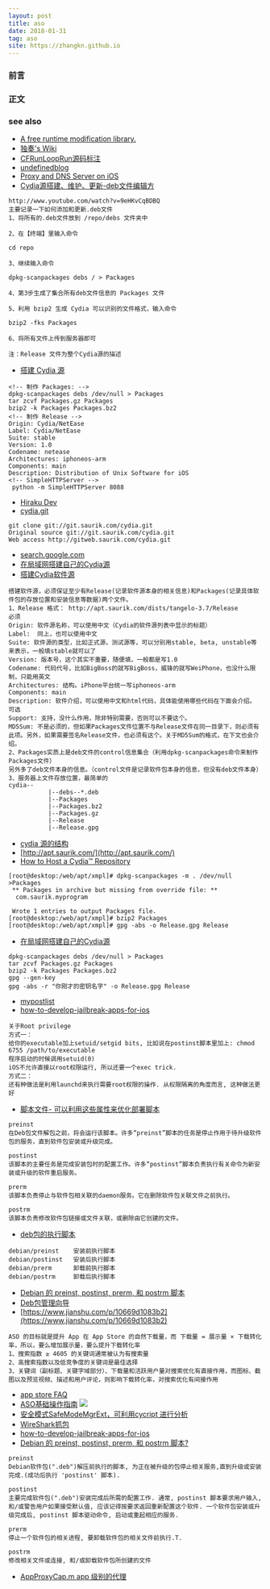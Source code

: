 ```yaml
---
layout: post
title: aso
date: 2018-01-31
tag: aso
site: https://zhangkn.github.io
---
```


### 前言

### 正文



### see also
- [A free runtime modification library.](https://github.com/comex/substitute)
- [独奏's Wiki](http://wiki.honglu.me/)
- [CFRunLoopRun源码标注](http://wiki.honglu.me/iOS/CFRunLoopRun%E6%BA%90%E7%A0%81%E6%A0%87%E6%B3%A8.html)
- [undefinedblog](http://undefinedblog.com/archives/)
- [Proxy and DNS Server on iOS](https://github.com/zhangkn/tethering)
- [Cydia源搭建、维护、更新-deb文件编辑方](https://github.com/jasonslyvia/undefinedblog/blob/master/source/_posts/Cydia%E6%BA%90%E6%90%AD%E5%BB%BA%E3%80%81%E7%BB%B4%E6%8A%A4%E3%80%81%E6%9B%B4%E6%96%B0-deb%E6%96%87%E4%BB%B6%E7%BC%96%E8%BE%91%E6%96%B9%E6%B3%95.md)

```
http://www.youtube.com/watch?v=9eHKvCqBDBQ
主要记录一下如何添加和更新.deb文件
1、将所有的.deb文件放到 /repo/debs 文件夹中

2、在【终端】里输入命令

cd repo

3、继续输入命令

dpkg-scanpackages debs / > Packages

4、第3步生成了集合所有deb文件信息的 Packages 文件

5、利用 bzip2 生成 Cydia 可以识别的文件格式，输入命令

bzip2 -fks Packages

6、将所有文件上传到服务器即可

注：Release 文件为整个Cydia源的描述
```
- [搭建 Cydia 源](http://wiki.honglu.me/iOS/%E5%88%B6%E5%81%9ACydia%E6%BA%90.html)
```
<!-- 制作 Packages: -->
dpkg-scanpackages debs /dev/null > Packages
tar zcvf Packages.gz Packages
bzip2 -k Packages Packages.bz2
<!-- 制作 Release -->
Origin: Cydia/NetEase
Label: Cydia/NetEase
Suite: stable
Version: 1.0
Codename: netease
Architectures: iphoneos-arm
Components: main
Description: Distribution of Unix Software for iOS
<!-- SimpleHTTPServer -->
 python -m SimpleHTTPServer 8088
```
- [Hiraku Dev](https://hiraku.tw/works/)
- [cydia.git](https://git.saurik.com/cydia.git)
```
git clone git://git.saurik.com/cydia.git
Original source git://git.saurik.com/cydia.git
Web access http://gitweb.saurik.com/cydia.git
```
- [search.google.com](https://search.google.com/search-console?resource_id=https%3A%2F%2Fzhangkn.github.io%2F&hl=zh-CN)
- [在局域网搭建自己的Cydia源](http://blog.sina.com.cn/s/blog_9a2a9f370100yfij.html)
- [搭建Cydia软件源](https://bbs.feng.com/forum.php?mod=viewthread&tid=669283)

```
搭建软件源，必须保证至少有Release(记录软件源本身的相关信息)和Packages(记录具体软件包的存放位置和安装信息等数据)两个文件。 
1、Release 格式： http://apt.saurik.com/dists/tangelo-3.7/Release
必须 
Origin: 软件源名称，可以使用中文（Cydia的软件源列表中显示的标题） 
Label:  同上，也可以使用中文 
Suite: 软件源的类型，比如正式源，测试源等，可以分别用stable, beta, unstable等来表示，一般填stable就可以了 
Version: 版本号，这个其实不重要，随便填，一般都是写1.0 
Codename: 代码代号，比如BigBoss的就写BigBoss，威锋的就写WeiPhone，也没什么限制，只能用英文 
Architectures: 结构。iPhone平台统一写iphoneos-arm 
Components: main 
Description: 软件介绍，可以使用中文和html代码，具体能使用哪些代码在下面会介绍。 
可选 
Support: 支持，没什么作用，除非特别需要，否则可以不要这个。 
MD5Sum: 不是必须的，但如果Packages文件位置不与Release文件在同一目录下，则必须有此项。另外，如果需要签名Release文件，也必须有这个。关于MD5Sum的格式，在下文也会介绍。
2、Packages实质上是deb文件的control信息集合（利用dpkg-scanpackages命令来制作Packages文件）
另外多了deb文件本身的信息。（control文件是记录软件包本身的信息，但没有deb文件本身） 
3、服务器上文件存放位置，最简单的
cydia--
           |--debs--*.deb
           |--Packages
           |--Packages.bz2
           |--Packages.gz
           |--Release
           |--Release.gpg
```
- [cydia 源的结构](http://apt.saurik.com/dists/tangelo-3.7/)
- [http://apt.saurik.com/](http://apt.saurik.com/)
- [How to Host a Cydia™ Repository](http://www.saurik.com/id/7)

```
[root@desktop:/web/apt/xmpl]# dpkg-scanpackages -m . /dev/null >Packages
 ** Packages in archive but missing from override file: **
  com.saurik.myprogram

 Wrote 1 entries to output Packages file.
[root@desktop:/web/apt/xmpl]# bzip2 Packages
[root@desktop:/web/apt/xmpl]# gpg -abs -o Release.gpg Release
```
- [在局域网搭建自己的Cydia源](https://bbs.feng.com/read-htm-tid-8052646.html)
```
dpkg-scanpackages debs /dev/null > Packages
tar zcvf Packages.gz Packages
bzip2 -k Packages Packages.bz2
gpg --gen-key
gpg -abs -r "你刚才的密钥名字" -o Release.gpg Release
```
- [mypostlist](http://mp.blog.csdn.net/postlist)
- [how-to-develop-jailbreak-apps-for-ios](http://blog.kernelpanic.im/2014/01/25/how-to-develop-jailbreak-apps-for-ios)

```
关于Root privilege
方式一：
给你的executable加上setuid/setgid bits, 比如说在postinst脚本里加上: chmod 6755 /path/to/executable
程序启动的时候调用setuid(0)
iOS不允许直接以root权限运行, 所以还要一个exec trick.
方式二：
还有种做法是利用launchd来执行需要root权限的操作. 从权限隔离的角度而言, 这种做法更好
```
- [脚本文件- 可以利用这些属性来优化部署脚本](https://www.jianshu.com/p/7ab7234f5187)

```
preinst
在Deb包文件解包之前，将会运行该脚本。许多“preinst”脚本的任务是停止作用于待升级软件包的服务，直到软件包安装或升级完成。

postinst
该脚本的主要任务是完成安装包时的配置工作。许多“postinst”脚本负责执行有关命令为新安装或升级的软件重启服务。

prerm
该脚本负责停止与软件包相关联的daemon服务。它在删除软件包关联文件之前执行。

postrm
该脚本负责修改软件包链接或文件关联，或删除由它创建的文件。
```
- [deb包的执行脚本](http://wiki.ubuntu.org.cn/Deb%E5%8C%85%E7%AE%A1%E7%90%86%E5%90%91%E5%AF%BC#deb.E5.8C.85.E7.9A.84.E6.89.A7.E8.A1.8C.E8.84.9A.E6.9C.AC)
```
debian/preinst    安装前执行脚本
debian/postinst   安装后执行脚本
debian/prerm      卸载前执行脚本
debian/postrm     卸载后执行脚本
```
- [Debian 的 preinst, postinst, prerm, 和 postrm 脚本](http://blog.linhere.com/archives/589.html)
- [Deb包管理向导](http://wiki.ubuntu.org.cn/Deb%E5%8C%85%E7%AE%A1%E7%90%86%E5%90%91%E5%AF%BC)
- [https://www.jianshu.com/p/10669d1083b2](https://www.jianshu.com/p/10669d1083b2)
```
ASO 的目标就是提升 App 在 App Store 的自然下载量，而 下载量 = 展示量 × 下载转化率，所以，要么增加展示量，要么提升下载转化率
1、搜索指数 ≥ 4605 的关键词通常被认为有搜索量
2、高搜索指数以及低竞争度的关键词是最佳选择
3、关键词（副标题、关键字域部分）、下载量和活跃用户量对搜索优化有直接作用，而图标、截图以及预览视频、描述和用户评论，则影响下载转化率，对搜索优化有间接作用
```
- [app store FAQ](https://itunespartner.apple.com/en/apps/faq/App%20Store_Discovery)
- [ASO基础操作指南](https://book.douban.com/review/8644249/)
![](/images/posts/{{page.title}}/aso-seo.png)
- [ 安全模式SafeModeMgrExt，可利用cycript 进行分析](https://github.com/yangzhenglun/hookPro/blob/31f84a055db61dcee15f30b942a8f2f2c0b07860/hkregwx/Tweak.xm)
- [WireShark抓包](https://segmentfault.com/a/1190000011942765?_ea=3227568)
- [how-to-develop-jailbreak-apps-for-ios](http://blog.kernelpanic.im/2014/01/25/how-to-develop-jailbreak-apps-for-ios)
- [Debian 的 preinst, postinst, prerm, 和 postrm 脚本?](https://www.debian.org/doc/manuals/debian-faq/ch-pkg_basics.zh-cn.html)

```
preinst
Debian软件包(".deb")解压前执行的脚本, 为正在被升级的包停止相关服务,直到升级或安装完成.(成功后执行 'postinst' 脚本).

postinst
主要完成软件包(".deb")安装完成后所需的配置工作. 通常, postinst 脚本要求用户输入, 和/或警告用户如果接受默认值, 应该记得按要求返回重新配置这个软件. 一个软件包安装或升级完成后, postinst 脚本驱动命令, 启动或重起相应的服务.

prerm
停止一个软件包的相关进程, 要卸载软件包的相关文件前执行.T.

postrm
修改相关文件或连接, 和/或卸载软件包所创建的文件
```
- [AppProxyCap.m app 级别的代理](https://github.com/freewizard/AppProxyCap/blob/master/lib/AppProxyCap.m)